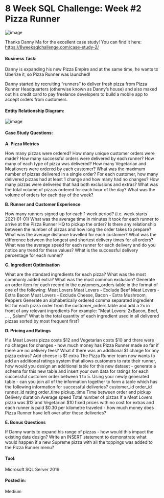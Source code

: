 # 8 Week SQL Challenge: Week #2 Pizza Runner

![image](https://user-images.githubusercontent.com/81607668/127271856-3c0d5b4a-baab-472c-9e24-3c1e3c3359b2.png)

Thanks Danny Ma for the excellent case study! You can find it here: https://8weeksqlchallenge.com/case-study-2/

#### Business Task:
Danny is expanding his new Pizza Empire and at the same time, he wants to Uberize it, so Pizza Runner was launched!

Danny started by recruiting “runners” to deliver fresh pizza from Pizza Runner Headquarters (otherwise known as Danny’s house) and also maxed out his credit card to pay freelance developers to build a mobile app to accept orders from customers.

#### Entity Relationship Diagram:

![image](https://user-images.githubusercontent.com/81607668/127271531-0b4da8c7-8b24-4a14-9093-0795c4fa037e.png)

#### Case Study Questions:

**A. Pizza Metrics**

How many pizzas were ordered?
How many unique customer orders were made?
How many successful orders were delivered by each runner?
How many of each type of pizza was delivered?
How many Vegetarian and Meatlovers were ordered by each customer?
What was the maximum number of pizzas delivered in a single order?
For each customer, how many delivered pizzas had at least 1 change and how many had no changes?
How many pizzas were delivered that had both exclusions and extras?
What was the total volume of pizzas ordered for each hour of the day?
What was the volume of orders for each day of the week?

**B. Runner and Customer Experience**

How many runners signed up for each 1 week period? (i.e. week starts 2021-01-01)
What was the average time in minutes it took for each runner to arrive at the Pizza Runner HQ to pickup the order?
Is there any relationship between the number of pizzas and how long the order takes to prepare?
What was the average distance travelled for each customer?
What was the difference between the longest and shortest delivery times for all orders?
What was the average speed for each runner for each delivery and do you notice any trend for these values?
What is the successful delivery percentage for each runner?

**C. Ingredient Optimisation**

What are the standard ingredients for each pizza?
What was the most commonly added extra?
What was the most common exclusion?
Generate an order item for each record in the customers_orders table in the format of one of the following:
Meat Lovers
Meat Lovers - Exclude Beef
Meat Lovers - Extra Bacon
Meat Lovers - Exclude Cheese, Bacon - Extra Mushroom, Peppers
Generate an alphabetically ordered comma separated ingredient list for each pizza order from the customer_orders table and add a 2x in front of any relevant ingredients
For example: "Meat Lovers: 2xBacon, Beef, ... , Salami"
What is the total quantity of each ingredient used in all delivered pizzas sorted by most frequent first?

**D. Pricing and Ratings**

If a Meat Lovers pizza costs $12 and Vegetarian costs $10 and there were no charges for changes - how much money has Pizza Runner made so far if there are no delivery fees?
What if there was an additional $1 charge for any pizza extras?
Add cheese is $1 extra
The Pizza Runner team now wants to add an additional ratings system that allows customers to rate their runner, how would you design an additional table for this new dataset - generate a schema for this new table and insert your own data for ratings for each successful customer order between 1 to 5.
Using your newly generated table - can you join all of the information together to form a table which has the following information for successful deliveries?
customer_id
order_id
runner_id
rating
order_time
pickup_time
Time between order and pickup
Delivery duration
Average speed
Total number of pizzas
If a Meat Lovers pizza was $12 and Vegetarian $10 fixed prices with no cost for extras and each runner is paid $0.30 per kilometre traveled - how much money does Pizza Runner have left over after these deliveries?

**E. Bonus Questions**

If Danny wants to expand his range of pizzas - how would this impact the existing data design? Write an INSERT statement to demonstrate what would happen if a new Supreme pizza with all the toppings was added to the Pizza Runner menu?

#### Tool:
Microsoft SQL Server 2019

#### Posted in:

Medium 
